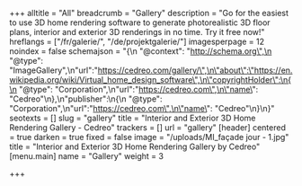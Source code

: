 +++
alltitle = "All"
breadcrumb = "Gallery"
description = "Go for the easiest to use 3D home rendering software to generate photorealistic 3D floor plans, interior and exterior 3D renderings in no time. Try it free now!"
hreflangs = ["/fr/galerie/", "/de/projektgalerie/"]
imagesperpage = 12
noindex = false
schemajson = "{\n        \"@context\": \"http://schema.org\",\n        \"@type\": \"ImageGallery\",\n\"url\":\"https://cedreo.com/gallery/\",\n\"about\":\"https://en.wikipedia.org/wiki/Virtual_home_design_software\",\n\"copyrightHolder\":\n{\n  \"@type\": \"Corporation\",\n\"url\":\"https://cedreo.com\",\n\"name\": \"Cedreo\"\n},\n\"publisher\":\n{\n  \"@type\": \"Corporation\",\n\"url\":\"https://cedreo.com\",\n\"name\": \"Cedreo\"\n}\n}"
seotexts = []
slug = "gallery"
title = "Interior and Exterior 3D Home Rendering Gallery - Cedreo"
trackers = []
url = "gallery"
[header]
centered = true
darken = true
fixed = false
image = "/uploads/MI_façade jour - 1.jpg"
title = "Interior and Exterior 3D Home Rendering Gallery by Cedreo"
[menu.main]
name = "Gallery"
weight = 3

+++
